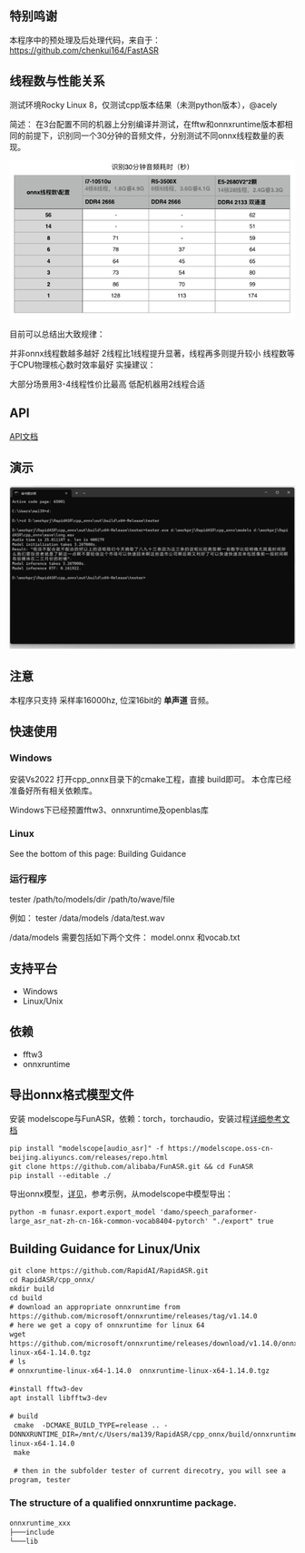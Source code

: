 
## 特别鸣谢

本程序中的预处理及后处理代码，来自于：https://github.com/chenkui164/FastASR


## 线程数与性能关系

测试环境Rocky Linux 8，仅测试cpp版本结果（未测python版本），@acely 

简述：
在3台配置不同的机器上分别编译并测试，在fftw和onnxruntime版本都相同的前提下，识别同一个30分钟的音频文件，分别测试不同onnx线程数量的表现。

![线程数关系](images/threadnum.png "Windows ASR")

目前可以总结出大致规律：

并非onnx线程数越多越好
2线程比1线程提升显著，线程再多则提升较小
线程数等于CPU物理核心数时效率最好
实操建议：

大部分场景用3-4线程性价比最高
低配机器用2线程合适



## API
[API文档](api.md)

##  演示

![Windows演示](images/demo.png "Windows ASR")

## 注意
本程序只支持 采样率16000hz, 位深16bit的 **单声道** 音频。

## 快速使用

### Windows

 安装Vs2022 打开cpp_onnx目录下的cmake工程，直接 build即可。 本仓库已经准备好所有相关依赖库。

 Windows下已经预置fftw3、onnxruntime及openblas库


### Linux
See the bottom of this page: Building Guidance


###  运行程序

tester  /path/to/models/dir /path/to/wave/file

 例如： tester /data/models  /data/test.wav

/data/models 需要包括如下两个文件： model.onnx 和vocab.txt


## 支持平台
- Windows
- Linux/Unix

## 依赖
- fftw3
- onnxruntime

## 导出onnx格式模型文件
安装 modelscope与FunASR，依赖：torch，torchaudio，安装过程[详细参考文档](https://github.com/alibaba-damo-academy/FunASR/wiki)
```shell
pip install "modelscope[audio_asr]" -f https://modelscope.oss-cn-beijing.aliyuncs.com/releases/repo.html
git clone https://github.com/alibaba/FunASR.git && cd FunASR
pip install --editable ./
```
导出onnx模型，[详见](https://github.com/alibaba-damo-academy/FunASR/tree/main/funasr/export)，参考示例，从modelscope中模型导出：

```
python -m funasr.export.export_model 'damo/speech_paraformer-large_asr_nat-zh-cn-16k-common-vocab8404-pytorch' "./export" true
```

## Building Guidance for Linux/Unix

```
git clone https://github.com/RapidAI/RapidASR.git
cd RapidASR/cpp_onnx/
mkdir build
cd build
# download an appropriate onnxruntime from https://github.com/microsoft/onnxruntime/releases/tag/v1.14.0
# here we get a copy of onnxruntime for linux 64
wget https://github.com/microsoft/onnxruntime/releases/download/v1.14.0/onnxruntime-linux-x64-1.14.0.tgz
# ls
# onnxruntime-linux-x64-1.14.0  onnxruntime-linux-x64-1.14.0.tgz

#install fftw3-dev
apt install libfftw3-dev

# build
 cmake  -DCMAKE_BUILD_TYPE=release .. -DONNXRUNTIME_DIR=/mnt/c/Users/ma139/RapidASR/cpp_onnx/build/onnxruntime-linux-x64-1.14.0
 make

 # then in the subfolder tester of current direcotry, you will see a program, tester

````

### The structure of a qualified onnxruntime package.
```
onnxruntime_xxx
├───include
└───lib
```
